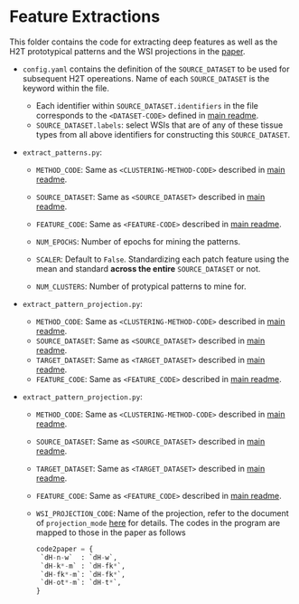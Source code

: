 
# Feature Extractions


This folder contains the code for extracting deep features as well as
the H2T prototypical patterns and the WSI projections
in the [paper](https://arxiv.org/abs/2202.07001).

- `config.yaml` contains the definition of the `SOURCE_DATASET` to be used for subsequent H2T opereations. Name of each `SOURCE_DATASET` is the keyword within the file.
    - Each identifier within `SOURCE_DATASET.identifiers` in the file corresponds to the `<DATASET-CODE>` defined in [main readme](../../README.md#experimental-api).
    - `SOURCE_DATASET.labels`: select WSIs that are of any of these tissue types from all above identifiers for constructing this `SOURCE_DATASET`.

- `extract_patterns.py`:
    - `METHOD_CODE`: Same as `<CLUSTERING-METHOD-CODE>` described in [main readme](../../README.md#experimental-api).
    - `SOURCE_DATASET`: Same as `<SOURCE_DATASET>` described in [main readme](../../README.md#experimental-api).
    - `FEATURE_CODE`: Same as `<FEATURE-CODE>` described in [main readme](../../README.md#experimental-api).

    - `NUM_EPOCHS`: Number of epochs for mining the patterns.
    - `SCALER`: Default to `False`. Standardizing 
    each patch feature using the mean and standard **across the entire** `SOURCE_DATASET` or not.
    - `NUM_CLUSTERS`: Number of protypical patterns to mine for.

- `extract_pattern_projection.py`:
    - `METHOD_CODE`: Same as `<CLUSTERING-METHOD-CODE>` described in [main readme](../../README.md#experimental-api).
    - `SOURCE_DATASET`: Same as `<SOURCE_DATASET>` described in [main readme](../../README.md#experimental-api).
    - `TARGET_DATASET`: Same as `<TARGET_DATASET>` described in [main readme](../../README.md#experimental-api).
    - `FEATURE_CODE`: Same as `<FEATURE_CODE>` described in [main readme](../../README.md#experimental-api).

- `extract_pattern_projection.py`:
    - `METHOD_CODE`: Same as `<CLUSTERING-METHOD-CODE>` described in [main readme](../../README.md#experimental-api).
    - `SOURCE_DATASET`: Same as `<SOURCE_DATASET>` described in [main readme](../../README.md#experimental-api).
    - `TARGET_DATASET`: Same as `<TARGET_DATASET>` described in [main readme](../../README.md#experimental-api).
    - `FEATURE_CODE`: Same as `<FEATURE_CODE>` described in [main readme](../../README.md#experimental-api).

    - `WSI_PROJECTION_CODE`: Name of the projection, refer to the document of
    `projection_mode` [here](./extract_wsi_projection.py#L257) for details.
    The codes in the program are mapped to those in the paper as follows
        ```python
        code2paper = {
         `dH-n-w`  : `dH-w`,
         `dH-k*-m` : `dH-fk*`,
         `dH-fk*-m`: `dH-fk*`,
         `dH-ot*-m`: `dH-t*`,
        }
        ```

